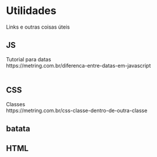 # Utilidades
<p>Links e outras coisas úteis</p>

<h2>JS</h2>
Tutorial para datas<br>
https://metring.com.br/diferenca-entre-datas-em-javascript
<br><br>
<h2>CSS</h2>
Classes<br>
https://metring.com.br/css-classe-dentro-de-outra-classe


<h2>batata</h2>

<h2>HTML</h2>

